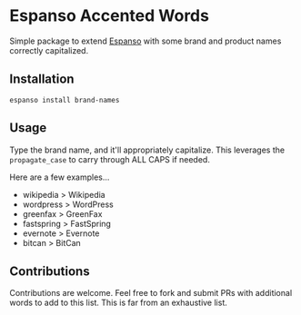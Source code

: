 # Espanso Accented Words

Simple package to extend [Espanso](https://espanso.org) with some brand and product names correctly capitalized.

## Installation

```
espanso install brand-names
```

## Usage

Type the brand name, and it'll appropriately capitalize. This leverages the `propagate_case` to carry through ALL CAPS if needed.

Here are a few examples...

* wikipedia > Wikipedia
* wordpress > WordPress
* greenfax > GreenFax
* fastspring > FastSpring
* evernote > Evernote
* bitcan > BitCan

## Contributions

Contributions are welcome. Feel free to fork and submit PRs with additional words to add to this list. This is far from an exhaustive list.
